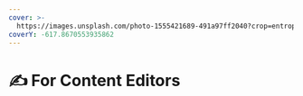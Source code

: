 ```yaml
---
cover: >-
  https://images.unsplash.com/photo-1555421689-491a97ff2040?crop=entropy&cs=tinysrgb&fm=jpg&ixid=MnwxOTcwMjR8MHwxfHNlYXJjaHwzfHxjb250ZW50fGVufDB8fHx8MTY2MTM1NTczNw&ixlib=rb-1.2.1&q=80
coverY: -617.8670553935862
---
```


# ✍ For Content Editors

